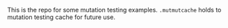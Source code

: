 This is the repo for some mutation testing examples.
`.mutmutcache` holds to mutation testing cache for future use.
